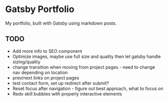 # Gatsby Portfolio

My portfolio, built with Gatsby using markdown posts.

## TODO
- Add more info to SEO component
- Optimize images, maybe use full size and quality then let gatsby handle sizing/quality
- change transition when moving from project pages - need to change nav depending on location
- prev/next links on project pages
- test contact form, set up redirect after submit?
- Reset focus after navigation - figure out best approach, what to focus on
- Redo skill bubbles with properly interactive elements